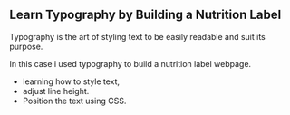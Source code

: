 <h2>Learn Typography by Building a Nutrition Label</h2>
Typography is the art of styling text to be easily readable and suit its purpose.

In this case i used typography to build a nutrition label webpage.
- learning how to style text, <br>
- adjust line height.<br> 
- Position the text using CSS.